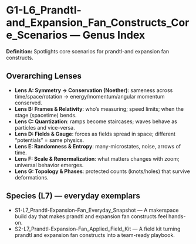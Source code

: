 # G1-L6_Prandtl-and_Expansion_Fan_Constructs_Core_Scenarios — Genus Index
**Definition:** Spotlights core scenarios for prandtl-and expansion fan constructs.

## Overarching Lenses

- **Lens A: Symmetry -> Conservation (Noether)**: sameness across time/space/rotation → energy/momentum/angular momentum conserved.
- **Lens B: Frames & Relativity**: who’s measuring; speed limits; when the stage (spacetime) bends.
- **Lens C: Quantization**: ramps become staircases; waves behave as particles and vice-versa.
- **Lens D: Fields & Gauge**: forces as fields spread in space; different “potentials” = same physics.
- **Lens E: Randomness & Entropy**: many-microstates, noise, arrows of time.
- **Lens F: Scale & Renormalization**: what matters changes with zoom; universal behavior emerges.
- **Lens G: Topology & Phases**: protected counts (knots/holes) that survive deformations.

## Species (L7) — everyday exemplars
- S1-L7_Prandtl-Expansion-Fan_Everyday_Snapshot — A makerspace build day that makes prandtl and expansion fan constructs feel hands-on.
- S2-L7_Prandtl-Expansion-Fan_Applied_Field_Kit — A field kit turning prandtl and expansion fan constructs into a team-ready playbook.
